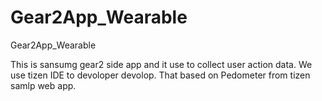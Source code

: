 # Gear2App_Wearable
Gear2App_Wearable

This is sansumg gear2 side app and it use to collect user action data. We use tizen IDE to devoloper devolop. 
That based on Pedometer from tizen samlp web app. 
